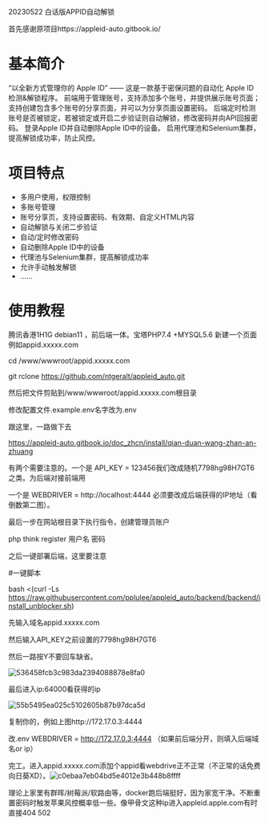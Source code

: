 20230522 白话版APPID自动解锁

首先感谢原项目https://appleid-auto.gitbook.io/

# 基本简介
“以全新方式管理你的 Apple ID” —— 这是一款基于密保问题的自动化 Apple ID 检测&解锁程序。
前端用于管理账号，支持添加多个账号，并提供展示账号页面；
支持创建包含多个账号的分享页面，并可以为分享页面设置密码。
后端定时检测账号是否被锁定，若被锁定或开启二步验证则自动解锁，修改密码并向API回报密码。
登录Apple ID并自动删除Apple ID中的设备。
启用代理池和Selenium集群，提高解锁成功率，防止风控。

# 项目特点
- 多用户使用，权限控制
- 多账号管理
- 账号分享页，支持设置密码、有效期、自定义HTML内容
- 自动解锁与关闭二步验证
- 自动/定时修改密码
- 自动删除Apple ID中的设备
- 代理池与Selenium集群，提高解锁成功率
- 允许手动触发解锁
- ……

# 使用教程

腾讯香港1H1G debian11 ，前后端一体。宝塔PHP7.4 +MYSQL5.6 新建一个页面例如appid.xxxxx.com

cd /www/wwwroot/appid.xxxxx.com

git rclone https://github.com/ntgeralt/appleid_auto.git

然后把文件剪贴到/www/wwwroot/appid.xxxxx.com根目录

修改配置文件.example.env名字改为.env

跟这里，一路做下去

https://appleid-auto.gitbook.io/doc_zhcn/install/qian-duan-wang-zhan-an-zhuang

有两个需要注意的。一个是
API_KEY = 123456我们改成随机7798hg98H7GT6之类。为后端对接前端用

一个是
WEBDRIVER = http://localhost:4444 必须要改成后端获得的IP地址（看倒数第二图）。

最后一步在网站根目录下执行指令，创建管理员账户

php think register 用户名 密码


之后一键部署后端，这里要注意

#一键脚本

bash <(curl -Ls https://raw.githubusercontent.com/pplulee/appleid_auto/backend/backend/install_unblocker.sh)

先输入域名appid.xxxxx.com

然后输入API_KEY之前设置的7798hg98H7GT6

然后一路按Y不要回车缺省。

![536458fcb3c983da2394088878e8fa0](https://github.com/ntgeralt/appleid_auto/assets/8230651/404995e7-445e-411e-af28-f96b8d710c54)

最后进入ip:64000看获得的ip

![55b5495ea025c5102605b87b97dca5d](https://github.com/ntgeralt/appleid_auto/assets/8230651/b53070d3-f192-4e30-8042-6cc79beda3b0)

复制你的，例如上图http://172.17.0.3:4444

改.env WEBDRIVER = http://172.17.0.3:4444 （如果前后端分开，则填入后端域名or ip）


完工。进入appid.xxxxx.com添加个appid看webdrive正不正常（不正常的话免费向日葵XD）。![c0ebaa7eb04bd5e4012e3b448b8ffff](https://github.com/ntgeralt/appleid_auto/assets/8230651/db8f1352-5ef4-4af0-a112-dd35d76e6750)

理论上家里有群晖/树莓派/软路由等，docker跑后端挺好，因为家宽干净。不断重置密码时触发苹果风控概率低一些。像甲骨文这种ip进入appleid.apple.com有时直接404 502
